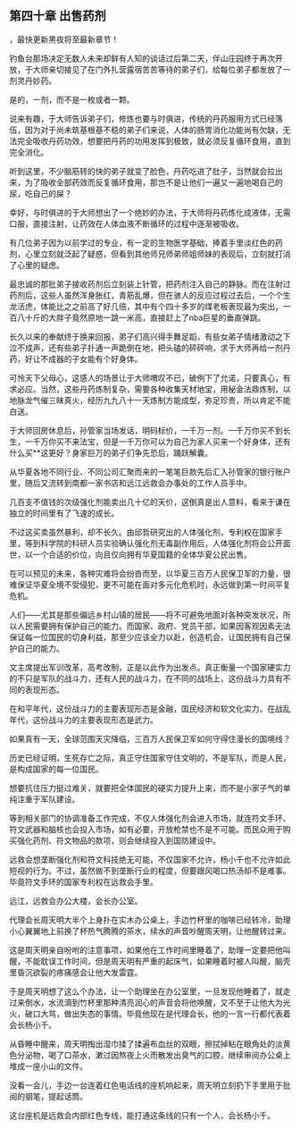 ## 第四十章 出售药剂
，最快更新黑夜将至最新章节！

钓鱼台那场决定无数人未来却鲜有人知的谈话过后第二天，伴山庄园终于再次开放，于大师亲切接见了在门外扎营露宿苦苦等待的弟子们，给每位弟子都发放了一剂灵丹妙药。

是的，一剂，而不是一枚或者一颗。

说来有趣，于大师告诉弟子们，修炼也要与时俱进，传统的丹药服用方式已经落伍，因为对于尚未筑基根基不稳的弟子们来说，人体的肠胃消化功能尚有欠缺，无法完全吸收丹药功效，想要把丹药的功用发挥到极致，就必须反复循环食用，直到完全消化。

听到这里，不少脑筋转的快的弟子就变了脸色，丹药吃进了肚子，当然就会拉出来，为了吸收全部药效而反复循环食用，那岂不是让他们一遍又一遍地喝自己的尿，吃自己的屎？

幸好，与时俱进的于大师想出了一个绝妙的办法，于大师将丹药炼化成液体，无需口服，直接注射，让药效在人体血液不断循环的过程中逐渐被吸收。

有几位弟子因为以前学过的专业，有一定的生物医学基础，捧着手里淡红色的药剂，心里立刻就泛起了疑惑，但看到其他师兄师弟师姐师妹的表现后，立刻就打消了心里的疑虑。

最忠诚的那批弟子接收药剂后立刻装上针管，把药剂注入自己的静脉。而在注射过药剂后，这些人虽然浑身胀红，青筋乱爆，但在骇人的反应过程过去后，一个个生龙活虎，体能比之之前高了好几倍，其中有个四十多岁的煤老板表现最为突出，一百八十斤的大胖子竟然原地一跳一米高，直接赶上了nba巨星的垂直弹跳。

长久以来的奉献终于换来回报，弟子们高兴得手舞足蹈，有些女弟子情绪激动之下泣不成声，还有些弟子扑通一声跪倒在地，把头磕的砰砰响，求于大师再给一剂丹药，好让不成器的子女能有个好身体。

可怜天下父母心，这感人的场景让于大师喟叹不已，破例下了允诺，只要真心，有求必应。当然，这些丹药炼制复杂，需要各种收集天材地宝，用秘金法鼎炼制，以地脉龙气催三昧真火，经历九九八十一天炼制方能成型，弥足珍贵，所以肯定不能白送。

于大师回房休息后，孙管家当场发话，明码标价，一千万一剂。一千万你买不到长生，一千万你买不来法宝，但是一千万你可以为自己为家人买来一个好身体，还有什么买**这更好？身家巨万的弟子们争先恐后，踊跃解囊。

从华夏各地不同行业、不同公司汇聚而来的一笔笔巨款先后汇入孙管家的银行账户里，随后又流转到南都一家书店和远江远救会办事处的工作人员手中。

几百支不值钱的次级强化剂能卖出几十亿的天价，这倒真是出人意料，看来于谦在独立的时间里有了飞速的成长。

不过这买卖虽然暴利，却不长久。由邱哲研究出的人体强化剂，专利权在国家手里，等到科学院的科研人员实验确认强化剂无毒副作用后，人体强化剂将会公开面世，以一个合适的价位，向且仅向拥有华夏国籍的全体华夏公民出售。

在可以预见的未来，各种灾难将会纷沓而至，以华夏三百万人民保卫军的力量，很难保证华夏全境不受侵犯，更不可能在面对多元化危机时，永远做到第一时间平复危机。

人们――尤其是那些偏远乡村山镇的居民――将不可避免地面对各种突发状况，所以人民需要拥有保护自己的能力。而国家、政府、党员干部，如果因客观因素无法保证每一位国民的切身利益，那至少应该全力以赴，创造机会，让国民拥有自己保护自己的能力。

文主席提出军训改革，高考改制，正是以此作为出发点。真正衡量一个国家硬实力的不只是军队的战斗力，还有人民的战斗力，在不同的战场上，这份战斗力具有不同的表现形态。

在和平年代，这份战斗力的主要表现形态是金融，国民经济和软文化实力。在战乱年代，这份战斗力的主要表现形态是武力。

如果真有一天，全球范围天灾降临，三百万人民保卫军如何守得住漫长的国境线？

历史已经证明，生死存亡之际，真正守住国家守住文明的，不是军队，而是人民，是构成国家的每一位国民。

想要抗住压力挺过难关，就要把全体国民的硬实力提升上来，而不是小家子气的单纯注重于军队建设。

等到相关部门的协调准备工作完成，不仅人体强化剂会进入市场，就连符文手环、符文武器和脑核也会投入市场，如有必要，开放枪禁也不是不可能。而民众用于购买强化药剂、符文物品的款项，则会继续投入到国防建设中。

远救会想垄断强化剂和符文科技绝无可能，不仅国家不允许，杨小千也不允许如此短视的行为。不过，虽然做不到垄断行业的程度，但要跟风喝口热汤却不是难事。毕竟符文手环的国家专利权在远救会手里。

远江，远救会办公大楼，会长办公室。

代理会长周天明大半个上身扑在实木办公桌上，手边竹杯里的咖啡已经转冷，助理小心翼翼地上前换了杯热气腾腾的茶水，续水的声音吵醒周天明，让他醒转过来。

这是周天明亲自吩咐的注意事项，如果他在工作时间里睡着了，助理一定要把他叫醒，不能耽误工作时间，但是周天明有严重的起床气，如果睡着时被人叫醒，脑壳里昏沉欲裂的疼痛感会让他大发雷霆。

于是周天明想了这么个办法，让一个助理坐在办公室里，一旦发现他睡着了，就走过来倒水，水流滴到竹杯里那种清亮润心的声音会将他唤醒，又不至于让他大为光火，破口大骂，做出失态的事情。毕竟他现在是代理会长，他的一言一行都代表着会长杨小千。

从昏睡中醒来，周天明掏出湿巾揉了揉遍布血丝的双眼，擦拭掉粘在眼角处的淡黄色分泌物，喝了口茶水，漱过因熬夜上火而散发出臭气的口腔，继续审阅办公桌上堆成一座小山的文件。

没看一会儿，手边一台连着红色电话线的座机响起来，周天明立刻扔下手里用于批阅的钢笔，提起话筒。

这台座机是远救会内部红色专线，能打通这条线的只有一个人，会长杨小千。

